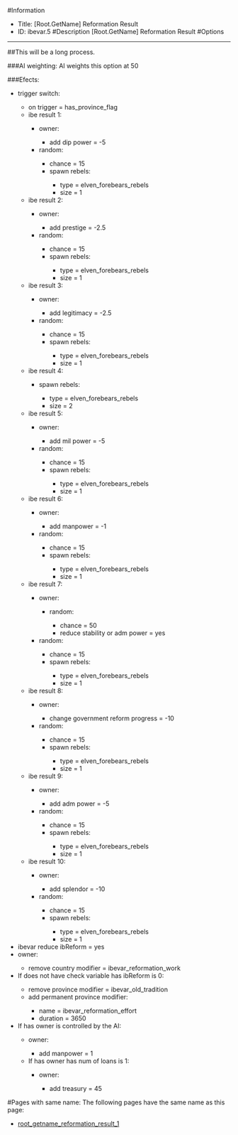 #Information
 - Title: [Root.GetName] Reformation Result
 - ID: ibevar.5
#Description
[Root.GetName] Reformation Result
#Options

___
##This will be a long process.

###AI weighting:
AI weights this option at 50


###Efects:<ul><li>trigger switch:</li><ul><li>on trigger = has_province_flag</li><li>ibe result 1:</li><ul><li>owner:</li><ul><li>add dip power = -5</li></ul><li>random:</li><ul><li>chance = 15</li><li>spawn rebels:</li><ul><li>type = elven_forebears_rebels</li><li>size = 1</li></ul></ul></ul><li>ibe result 2:</li><ul><li>owner:</li><ul><li>add prestige = -2.5</li></ul><li>random:</li><ul><li>chance = 15</li><li>spawn rebels:</li><ul><li>type = elven_forebears_rebels</li><li>size = 1</li></ul></ul></ul><li>ibe result 3:</li><ul><li>owner:</li><ul><li>add legitimacy = -2.5</li></ul><li>random:</li><ul><li>chance = 15</li><li>spawn rebels:</li><ul><li>type = elven_forebears_rebels</li><li>size = 1</li></ul></ul></ul><li>ibe result 4:</li><ul><li>spawn rebels:</li><ul><li>type = elven_forebears_rebels</li><li>size = 2</li></ul></ul><li>ibe result 5:</li><ul><li>owner:</li><ul><li>add mil power = -5</li></ul><li>random:</li><ul><li>chance = 15</li><li>spawn rebels:</li><ul><li>type = elven_forebears_rebels</li><li>size = 1</li></ul></ul></ul><li>ibe result 6:</li><ul><li>owner:</li><ul><li>add manpower = -1</li></ul><li>random:</li><ul><li>chance = 15</li><li>spawn rebels:</li><ul><li>type = elven_forebears_rebels</li><li>size = 1</li></ul></ul></ul><li>ibe result 7:</li><ul><li>owner:</li><ul><li>random:</li><ul><li>chance = 50</li><li>reduce stability or adm power = yes</li></ul></ul><li>random:</li><ul><li>chance = 15</li><li>spawn rebels:</li><ul><li>type = elven_forebears_rebels</li><li>size = 1</li></ul></ul></ul><li>ibe result 8:</li><ul><li>owner:</li><ul><li>change government reform progress = -10</li></ul><li>random:</li><ul><li>chance = 15</li><li>spawn rebels:</li><ul><li>type = elven_forebears_rebels</li><li>size = 1</li></ul></ul></ul><li>ibe result 9:</li><ul><li>owner:</li><ul><li>add adm power = -5</li></ul><li>random:</li><ul><li>chance = 15</li><li>spawn rebels:</li><ul><li>type = elven_forebears_rebels</li><li>size = 1</li></ul></ul></ul><li>ibe result 10:</li><ul><li>owner:</li><ul><li>add splendor = -10</li></ul><li>random:</li><ul><li>chance = 15</li><li>spawn rebels:</li><ul><li>type = elven_forebears_rebels</li><li>size = 1</li></ul></ul></ul></ul><li>ibevar reduce ibReform = yes</li><li>owner:</li><ul><li>remove country modifier = ibevar_reformation_work</li></ul><li>If does not have check variable has ibReform is 0:</li><ul><li>remove province modifier = ibevar_old_tradition</li><li>add permanent province modifier:</li><ul><li>name = ibevar_reformation_effort</li><li>duration = 3650</li></ul></ul><li>If has owner is controlled by the AI:</li><ul><li>owner:</li><ul><li>add manpower = 1</li></ul><li>If has owner has num of loans is 1:</li><ul><li>owner:</li><ul><li>add treasury = 45</li></ul></ul></ul></ul>


#Pages with same name:
The following pages have the same name as this page:
 - [root_getname_reformation_result_1](root_getname_reformation_result_1.md)
